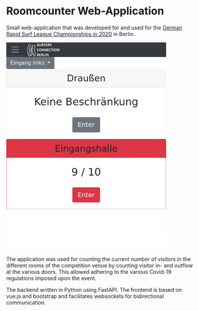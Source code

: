 # Roomcounter Web-Application

Small web-application that was developed for and used for the [German Rapid Surf League Championships in 2020](https://wellenreitverband.de/events/rapid-surf-dm-2020) in Berlin.

<img src="screenshots/screenshot1.png" alt="Screenshot" width="428">

The application was used for counting the current number of visitors in the different rooms of the competition venue by counting visitor in- and outflow at the various doors.
This allowed adhering to the various Covid-19 regulations imposed upon the event.

The backend written in Python using FastAPI. The frontend is based on vue.js and bootstrap and facilitates websockets for bidirectional communication.

